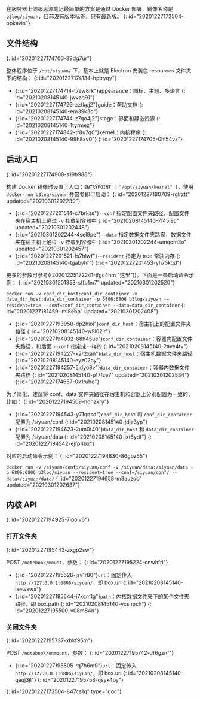 在服务器上伺服思源笔记最简单的方案是通过 Docker 部署，镜像名称是 `b3log/siyuan`，目前没有版本标签，只有最新版。
{: id="20201227173504-opkavin"}

## 文件结构
{: id="20201227174700-39dg7ur"}

整体程序位于 `/opt/siyuan/` 下，基本上就是 Electron 安装包 resources 文件夹下的结构：
{: id="20201227174134-hptryqy"}

* {: id="20201227174714-t7ew8rk"}appearance：图标、主题、多语言
  {: id="20210208145140-jwvzb91"}
* {: id="20201227174726-zztkpj2"}guide：帮助文档
  {: id="20210208145140-em39k3o"}
* {: id="20201227174744-z7qo4j2"}stage：界面和静态资源
  {: id="20210208145140-1tyrmez"}
* {: id="20201227174842-tr8u7q0"}kernel：内核程序
  {: id="20210208145140-99h8xv0"}
{: id="20201227174705-0hl54vz"}

## 启动入口
{: id="20201227174908-s19h988"}

构建 Docker 镜像时设置了入口：`ENTRYPOINT [ "/opt/siyuan/kernel" ]`，使用 `docker run b3log/siyuan` 并带参即可启动：
{: id="20201227180709-rglrztt" updated="20210301202239"}

* {: id="20201227201514-c7brkss"}`--conf` 指定配置文件夹路径，配置文件夹在宿主机上通过 `-v` 挂载到容器中
  {: id="20210208145140-7f45i9c" updated="20210301202448"}
* {: id="20210301202244-4sel9pe"}`--data` 指定数据文件夹路径，数据文件夹在宿主机上通过 `-v` 挂载到容器中
  {: id="20210301202244-umqom3o" updated="20210301202457"}
* {: id="20201227201521-fs7hlwf"}`--resident` 指定为 true 常驻内存
  {: id="20210208145140-tgabyhf"}
{: id="20201227201453-yh75kqd"}

更多的参数可参考((20201225172241-ifgc4hm "这里"))。下面是一条启动命令示例：
{: id="20210301201353-sffb1m7" updated="20210301202520"}

`docker run -v conf_dir_host:conf_dir_container -v data_dir_host:data_dir_container -p 6806:6806 b3log/siyuan --resident=true --conf=conf_dir_container --data=data_dir_container`
{: id="20201227181459-iml8ebp" updated="20210301202408"}

* {: id="20201227193950-dp2hioi"}`conf_dir_host`：宿主机上的配置文件夹路径
  {: id="20210208145140-w9i02jr"}
* {: id="20201227194032-68h45ue"}`conf_dir_container`：容器内配置文件夹路径，和后面 `--conf` 指定成一样的
  {: id="20210208145140-2ave4tv"}
* {: id="20201227194227-k2r2xan"}`data_dir_host`：宿主机数据文件夹路径
  {: id="20210208145140-eyz02oy"}
* {: id="20201227194257-5idyo8v"}`data_dir_container`：容器内数据文件夹路径
  {: id="20210208145140-p17fze7" updated="20210301202534"}
{: id="20201227174657-0k1ruhd"}

为了简化，建议将 conf、data 文件夹路径在宿主机和容器上分别配置为一致的，比如：
{: id="20201227194509-hdnzkry"}

* {: id="20201227194543-y71qqsd"}`conf_dir_host` 和 `conf_dir_container` 配置为 /siyuan/conf
  {: id="20210208145140-jdja3yp"}
* {: id="20201227194623-2um0t40"}`data_dir_host` 和 `data_dir_container` 配置为 /siyuan/data
  {: id="20210208145140-jxt6ydf"}
{: id="20201227194542-ejfp46x"}

对应的启动命令示例：
{: id="20201227194830-86gbz55"}

`docker run -v /siyuan/conf:/siyuan/conf -v /siyuan/data:/siyuan/data -p 6806:6806 b3log/siyuan --resident=true --conf=/siyuan/conf/ --data=/siyuan/data/`
{: id="20201227194658-m3auzob" updated="20210301202637"}

## 内核 API
{: id="20201227194925-7ipoiv6"}

### 打开文件夹
{: id="20201227195443-zxgp2sw"}

POST `/notebook/mount`，参数：
{: id="20201227195224-cnwhfri"}

* {: id="20201227195626-jsv1r80"}`url`：固定传入 `http://127.0.0.1:6806/siyuan/`，即 box.url
  {: id="20210208145140-lxewxwx"}
* {: id="20201227195644-i7xcm1g"}`path`：内核数据文件夹下的某个文件夹路径，即 box.path
  {: id="20210208145140-vcsnpch"}
{: id="20201227195500-v08m84n"}

### 关闭文件夹
{: id="20201227195737-xbkf95m"}

POST `/notebook/unmount`，参数：
{: id="20201227195742-df6gznf"}

* {: id="20201227195805-rq7h6m9"}`url`：固定传入 `http://127.0.0.1:6806/siyuan/`，即 box.url
  {: id="20210208145140-qaqj3jl"}
{: id="20201227195758-qsyk4py"}


{: id="20201227173504-847cs1q" type="doc"}
